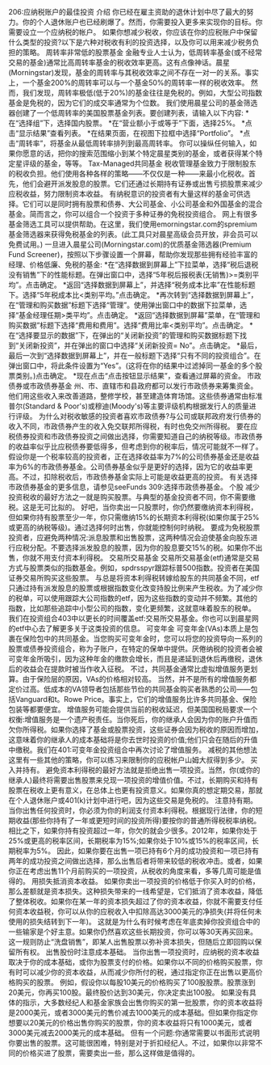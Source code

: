 206:应纳税账户的最佳投资
介绍
你已经在雇主资助的退休计划中尽了最大的努力。你的个人退休账户也已经刷爆了。然而，你需要投入更多来实现你的目标。你需要设立一个应纳税的帐户。
如果你想减少税收，你应该在你的应税账户中保留什么类型的投资?以下是六种对税收有利的投资选择，以及你可以用来减少税务负担的策略。
周转率非常低的股票基金
金融专业人士认为，低周转率基金(或不经常交易的基金)通常比高周转率基金的税收效率更高。这有点像神话。晨星(Morningstar)发现，基金的周转率与其税收效率之间不存在一对一的关系。事实上，一个基金200%的周转率可以与一个基金50%的周转率一样的税收效率。
然而，我们发现，周转率极低(低于20%)的基金往往是免税的。例如，大型公司指数基金是免税的，因为它们的成交率通常为个位数。
我们使用晨星公司的基金筛选器创建了一个低周转率的美国股票基金列表。要创建列表，请输入以下内容:
*在“选择组”下，选择国内股票。
*在“营业额小于或等于”下面，选择25%。
*点击“显示结果”查看列表。
*在结果页面，在视图下拉框中选择“Portfolio”。
*点击“周转率”，将基金从最低周转率排列到最高周转率。
你可以操纵任何输入，如果你愿意的话，把你的搜索范围缩小到某个特定晨星类别的基金，或者获得某个特定星评级的基金，等等。
Tax-Managed共同基金
税收管理基金致力于限制股东的税收负担。他们使用各种各样的策略——不仅仅是一种——来最小化税收。首先，他们会避开派发股息的股票。它们还通过长期持有证券或出售亏损股票来减少应税收益，努力限制资本收益。
有纳税意识的投资者有大量这样的基金可供选择。它们可以是同时拥有股票和债券、大公司基金、小公司基金和外国基金的混合基金。简而言之，你可以组合一个投资于多种证券的免税投资组合。
网上有很多基金筛选工具可以提供帮助。在这里，我们使用emorningstar.com的spremium基金筛选器来获得免税基金的列表。(此工具只对晨星高级会员开放，非会员可以免费试用。)
一旦进入晨星公司(Morningstar.com)的优质基金筛选器(Premium Fund Screener)，按照以下步骤设置一个屏幕，帮助你发现那些拥有经验丰富的经理、价格低廉、免税的基金:
*在“选择数据到屏幕上”下拉菜单，选择“税后退税没有销售”下的性能标题。在弹出窗口中，选择“5年税后报税表(无销售)>=类别平均”。点击确定。
*返回“选择数据到屏幕上”，并选择“税务成本比率”在性能标题下。选择“5年税成本比<类别平均。”点击确定。
*再次转到“选择数据到屏幕上”，在“管理和购买数据”标题下选择“管理”。使用弹出窗口中的数据下拉菜单，选择“基金经理任期>类平均”。点击确定。
*返回“选择数据到屏幕”菜单，在“管理和购买数据”标题下选择“费用和费用”。选择“费用比率<类别平均”。点击确定。
*在“选择要显示的数据”下，在弹出的“关闭新投资”的管理和购买数据标题下找到“关闭新投资”，并在弹出的窗口中选择“关闭新投资= No”。点击确定。
*最后，最后一次到“选择数据到屏幕上”，并在一般标题下选择“只有不同的投资组合”。在弹出窗口中，将此条件设置为“Yes”。(这将在你的结果中过滤掉同一基金的多个股票类别。)点击确定。
*现在点击“点击按钮显示结果”，查看通过屏幕的资金。
市政债券或市政债券基金
州、市、直辖市和县政府都可以发行市政债券来筹集资金。他们用这些收入来改善道路，整修学校，甚至建造体育场馆。这些债券通常由标准普尔(Standard & Poor's)或穆迪(Moody's)等主要评级机构根据发行人的质量进行评级。
为什么对税收敏感的投资者喜欢市政债券?与公司或联邦政府发行债券的收入不同，市政债券产生的收入免交联邦所得税，有时也免交州所得税。
要在应税债券投资和市政债券投资之间做出选择，你需要知道自己的纳税等级。市政债券的收益率似乎比应税债券要低得多，但考虑到你的税率后，情况可能就不一样了。
假设你是一个税率较高的投资者，正在选择收益率为7%的公司债券基金还是收益率为6%的市政债券基金。公司债券基金似乎是更好的选择，因为它的收益率更高。不过，扣除税收后，市政债券基金实际上可能是收益更高的投资。
有关选择市政债券基金的更多信息，请参见seeFunds 309:选择市政债券基金。
个股
减少投资税收的最好方法之一就是购买股票。与典型的基金投资者不同，你不需要缴税。这是无可比拟的。
好吧，当你卖出一只股票时，你仍然要缴纳资本利得税，但如果你持有股票至少一年，你只需缴纳15%的长期资本利得税(如果你属于25%或更高的纳税等级)。通过选择何时出售，你就能控制何时纳税。
要成为免税股票投资者，应避免两种情况:派息股票和出售股票，这两种情况会迫使基金向股东进行应税分配。不要选择派发股息的股票，因为你的股息要交15%的税。如果你不出售，你就不用支付资本利得税。
交易所交易基金
交易所交易基金(etf)通常是交易方式与股票类似的指数基金。例如，spdrsspyr跟踪标普500指数。投资者在美国证券交易所购买这些股票。
与总是将资本利得税转嫁给股东的共同基金不同，etf只通过持有派发股息的股票或根据指数变化改变持股比例来产生税收。为了减少你的税单，可以使用跟踪大公司指数的etf，因为这些指数的变动并不频繁。其他的指数，比如那些追踪中小型公司的指数，变化更频繁，这就意味着股东的税单。
我们在投资组合403中以更长的时间覆盖etf:交易所交易基金。你也可以到晨星网的etf中心去了解更多关于这类投资的信息。
可变年金
可变年金(VAs)本质上是包裹在保险包中的共同基金。当您购买可变年金时，您可以将您的投资导向一系列的股票或债券投资组合，称为子账户，在特定的保单中提供。厌倦纳税的投资者会被可变年金所吸引，因为这种年金的缴款会增长，而且是递延到退休后再缴税，退休后的收益会在提款时被当作收入征税。
不过，共同基金通常比虚拟增值服务更划算。由于保险层的原因，VAs的价格相对较高。
当然，并不是所有的增值服务都定价过高。低成本的VA领导者包括那些节俭的共同基金购买者熟悉的公司——包括Vanguard和t。Rowe Price。事实上，它们的增值服务比许多共同基金、保险包装等都要便宜。
增值服务可能会提供当前的税收延迟，但美国国税局要求一个权衡:增值服务是一个遗产税责任。当你死后，你的继承人会因为你的账户升值而欠你所得税。如果你选择了基金或股票投资，这些证券会因为税收的原因而增加，这意味着你的继承人的成本基础将是你去世时投资的价值;他们只会在随后的升值中缴税。我们在401:可变年金投资组合中再次讨论了增值服务。
减税的其他想法
这里有一些其他的策略，你可以练习来限制你的应税帐户山姆大叔得到多少。
买入并持有。
避免资本利得税的最好方法就是拒绝出售一项投资。当然，你(或你的继承人)最终将需要出售股票来兑现一项投资的增值价值。不过，长期购买和持有股票在税收上更有意义，在总体上也更有投资意义。如果你真的想定期交易，那就在个人退休账户或401(k)计划中进行吧，因为这些交易是免税的。
注意持有期。
当你出售任何投资时，你必须为你的利润支付资本利得税。根据现行法律，你的短期收益(那些你持有了一年或更短时间的投资所得)要按你的普通所得税税率纳税。相比之下，如果你持有投资超过一年，你欠的就会少很多。2012年，如果你处于25%或更高的税率区间，长期税率为15%;如果你处于10%或15%的税率区间，长期税率为5%。
因此，如果你要在出售一项已持有6个月的成功投资和一项已持有两年的成功投资之间做出选择，那么出售后者将带来较低的税收冲击。或者，如果你正在考虑出售11个月前购买的一项投资，从税收的角度来看，多等几周可能是值得的。
用损失抵消资本收益。
如果你卖出一项投资的价格低于你买入时的价格，那么差额就是资本损失。这种损失带来的一线希望是，它们抵消了资本收益，降低了整体税收。如果你在某一年的资本损失超过了你的资本收益，你就不需要支付任何资本收益税，你可以从你的应税收入中扣除高达3000美元的净损失(并将任何未使用的损失结转到下一年)。
这就是为什么有时候考虑在年底卖掉你投资组合中的一些输家是个好主意。如果你仍然喜欢这些长期投资，你可以等30天再买回来。这一规则防止“洗盘销售”，即某人出售股票以弥补资本损失，但随后立即回购以保留所有权。
出售股份时注意成本基础。
当你出售一项投资时，应纳税的资本收益取决于你的成本基础，或你为股票支付的价格。如果你以不同的价格购买股票，你有时可以减少你的资本收益，从而减少你所付的税，通过指定你正在出售以更高价格购买的股票。
例如，假设你以每股10美元的价格购买了100股股票。股票涨到20美元，你再买100股。最终股价达到30美元，你决定卖出100股。
如果没有具体的指示，大多数经纪人和基金家族会出售你购买的第一批股票，你的资本收益将是2000美元，或者3000美元的售价减去1000美元的成本基础。但如果你指定你想要以20美元的价格出售你购买的股票，你的资本收益将只有1000美元，或者3000美元减去2000美元的成本基础。
但有一个问题:你通常需要以书面形式说明你要出售的股票。这可能很困难，特别是对于折扣经纪人。不过，如果你以非常不同的价格买进了股票，需要卖出一些，那么这样做是值得的。
